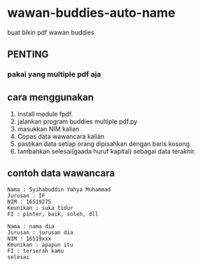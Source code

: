 # wawan-buddies-auto-name
buat bikin pdf wawan buddies

## PENTING
### pakai yang multiple pdf aja

## cara menggunakan
1. install module fpdf.
2. jalankan program buddies multiple pdf.py
3. masukkan NIM kalian
4. Copas data wawancara kalian
5. pastikan data setiap orang dipisahkan dengan baris kosong
6. tambahkan selesai(gaada huruf kapital) sebagai data terakhir.

## contoh data wawancara
```
Nama : Syihabuddin Yahya Muhammad
Jurusan : IF
NIM : 16519275
Keunikan : suka tidur
FI : pinter, baik, soleh, dll

Nama : nama dia
Jurusan : jurusan dia
NIM : 16519xxx
Keunikan : apapun itu
FI : terserah kamu
selesai
```


